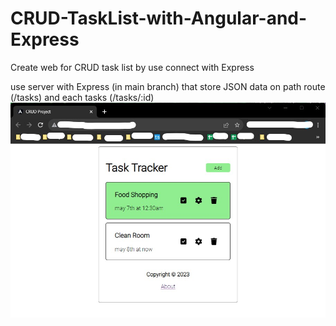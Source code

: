 # CRUD-TaskList-with-Angular-and-Express
Create web for CRUD task list by use connect with Express

use server with Express (in main branch) that store JSON data on path route (/tasks) and each tasks (/tasks/:id) 
![Image Web browser](https://github.com/tanaphatkaewsri/CRUD-TaskList-with-Angular-and-Express/blob/main/images/Screenshot%202023-09-13%20144516.jpg)
